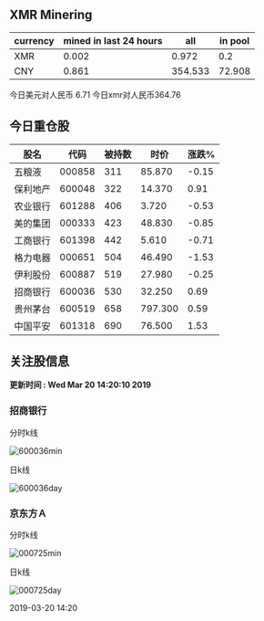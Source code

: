 ## XMR Minering

|currency|mined in last 24 hours|all|in pool|
|---|---|---|---|
|XMR|0.002|0.972|0.2|
|CNY|0.861|354.533|72.908|

今日美元对人民币 6.71	今日xmr对人民币364.76


## 今日重仓股 

|股名|代码|被持数|时价|涨跌%|
|---|---|---|---|---|
|五粮液|000858|311|85.870|-0.15|
|保利地产|600048|322|14.370|0.91|
|农业银行|601288|406|3.720|-0.53|
|美的集团|000333|423|48.830|-0.85|
|工商银行|601398|442|5.610|-0.71|
|格力电器|000651|504|46.490|-1.53|
|伊利股份|600887|519|27.980|-0.25|
|招商银行|600036|530|32.250|0.69|
|贵州茅台|600519|658|797.300|0.59|
|中国平安|601318|690|76.500|1.53|

## 关注股信息
**更新时间 : Wed Mar 20 14:20:10 2019**
### 招商银行 
分时k线

![600036min](http://image.sinajs.cn/newchart/min/n/sh600036.gif)

日k线

![600036day](http://image.sinajs.cn/newchart/daily/n/sh600036.gif)

### 京东方Ａ 
分时k线

![000725min](http://image.sinajs.cn/newchart/min/n/sz000725.gif)

日k线

![000725day](http://image.sinajs.cn/newchart/daily/n/sz000725.gif)

2019-03-20 14:20